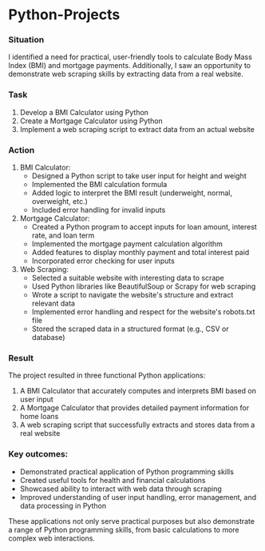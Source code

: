 # Python-Projects

### Situation

I identified a need for practical, user-friendly tools to calculate Body Mass Index (BMI) and mortgage payments. Additionally, I saw an opportunity to demonstrate web scraping skills by extracting data from a real website.

### Task

1. Develop a BMI Calculator using Python
2. Create a Mortgage Calculator using Python
3. Implement a web scraping script to extract data from an actual website

### Action

1. BMI Calculator:
    - Designed a Python script to take user input for height and weight
    - Implemented the BMI calculation formula
    - Added logic to interpret the BMI result (underweight, normal, overweight, etc.)
    - Included error handling for invalid inputs
2. Mortgage Calculator:
    - Created a Python program to accept inputs for loan amount, interest rate, and loan term
    - Implemented the mortgage payment calculation algorithm
    - Added features to display monthly payment and total interest paid
    - Incorporated error checking for user inputs
3. Web Scraping:
    - Selected a suitable website with interesting data to scrape
    - Used Python libraries like BeautifulSoup or Scrapy for web scraping
    - Wrote a script to navigate the website's structure and extract relevant data
    - Implemented error handling and respect for the website's robots.txt file
    - Stored the scraped data in a structured format (e.g., CSV or database)

### Result

The project resulted in three functional Python applications:

1. A BMI Calculator that accurately computes and interprets BMI based on user input
2. A Mortgage Calculator that provides detailed payment information for home loans
3. A web scraping script that successfully extracts and stores data from a real website

### Key outcomes:

- Demonstrated practical application of Python programming skills
- Created useful tools for health and financial calculations
- Showcased ability to interact with web data through scraping
- Improved understanding of user input handling, error management, and data processing in Python

These applications not only serve practical purposes but also demonstrate a range of Python programming skills, from basic calculations to more complex web interactions.
